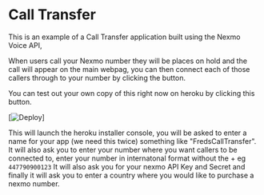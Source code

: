# Call Transfer
This is an example of a  Call Transfer application built using the Nexmo Voice API, 

When users call your Nexmo number they will be places on hold and the call will appear on the main webpag, you can then connect each of those callers through to your number by clicking the button.

You can test out your own copy of this right now on heroku by clicking this button.

[![Deploy](https://www.herokucdn.com/deploy/button.svg)]

This will launch the heroku installer console, you will be asked to enter a name for your app (we need this twice) something like "FredsCallTransfer".
It will also ask you to enter your number where you want callers to be connected to, enter your number in internatonal format without the + eg `447790900123` 
It will also ask you for your nexmo API Key and Secret and finally it will ask you to enter a country where you would like to purchase a nexmo number.